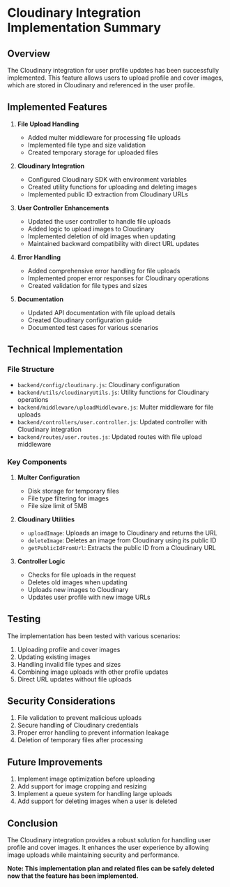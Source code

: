 # Cloudinary Integration Implementation Summary

## Overview

The Cloudinary integration for user profile updates has been successfully implemented. This feature allows users to upload profile and cover images, which are stored in Cloudinary and referenced in the user profile.

## Implemented Features

1. **File Upload Handling**

   - Added multer middleware for processing file uploads
   - Implemented file type and size validation
   - Created temporary storage for uploaded files

2. **Cloudinary Integration**

   - Configured Cloudinary SDK with environment variables
   - Created utility functions for uploading and deleting images
   - Implemented public ID extraction from Cloudinary URLs

3. **User Controller Enhancements**

   - Updated the user controller to handle file uploads
   - Added logic to upload images to Cloudinary
   - Implemented deletion of old images when updating
   - Maintained backward compatibility with direct URL updates

4. **Error Handling**

   - Added comprehensive error handling for file uploads
   - Implemented proper error responses for Cloudinary operations
   - Created validation for file types and sizes

5. **Documentation**
   - Updated API documentation with file upload details
   - Created Cloudinary configuration guide
   - Documented test cases for various scenarios

## Technical Implementation

### File Structure

- `backend/config/cloudinary.js`: Cloudinary configuration
- `backend/utils/cloudinaryUtils.js`: Utility functions for Cloudinary operations
- `backend/middleware/uploadMiddleware.js`: Multer middleware for file uploads
- `backend/controllers/user.controller.js`: Updated controller with Cloudinary integration
- `backend/routes/user.routes.js`: Updated routes with file upload middleware

### Key Components

1. **Multer Configuration**

   - Disk storage for temporary files
   - File type filtering for images
   - File size limit of 5MB

2. **Cloudinary Utilities**

   - `uploadImage`: Uploads an image to Cloudinary and returns the URL
   - `deleteImage`: Deletes an image from Cloudinary using its public ID
   - `getPublicIdFromUrl`: Extracts the public ID from a Cloudinary URL

3. **Controller Logic**
   - Checks for file uploads in the request
   - Deletes old images when updating
   - Uploads new images to Cloudinary
   - Updates user profile with new image URLs

## Testing

The implementation has been tested with various scenarios:

1. Uploading profile and cover images
2. Updating existing images
3. Handling invalid file types and sizes
4. Combining image uploads with other profile updates
5. Direct URL updates without file uploads

## Security Considerations

1. File validation to prevent malicious uploads
2. Secure handling of Cloudinary credentials
3. Proper error handling to prevent information leakage
4. Deletion of temporary files after processing

## Future Improvements

1. Implement image optimization before uploading
2. Add support for image cropping and resizing
3. Implement a queue system for handling large uploads
4. Add support for deleting images when a user is deleted

## Conclusion

The Cloudinary integration provides a robust solution for handling user profile and cover images. It enhances the user experience by allowing image uploads while maintaining security and performance.

**Note: This implementation plan and related files can be safely deleted now that the feature has been implemented.**
